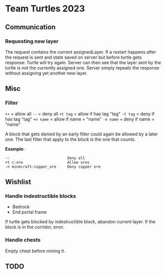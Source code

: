 # Team Turtles 2023



## Communication

### Requesting new layer

The request contains the current assignedLayer.
If a restart happens after the request is sent and state saved on server but before turtle gets response:
    Turtle will try again.
    Server can then see that the layer sent by the turtle is not the currently assigned one.
    Server simply repeats the response without assigning yet another new layer.



## Misc

### Filter

`++` = allow all
`--` = deny all
`+t tag` = allow if has tag "tag"
`-t tag` = deny if has tag "tag"
`+n name` = allow if name = "name"
`-n name` = deny if name = "name"

A block that gets denied by an early filter could again be allowed by a later one.
The last filter that apply to the block is the one that counts.

**Example**:
```
--                          Deny all
+t c:ore                    Allow ores
-n minecraft:copper_ore     Deny copper ore
```


## Wishlist

### Handle indestructible blocks

- Bedrock
- End portal frame

If turtle gets blocked by indestructible block, abandon current layer.
If the block is in the corridor, error.


### Handle chests

Empty chest before mining it.



## TODO

